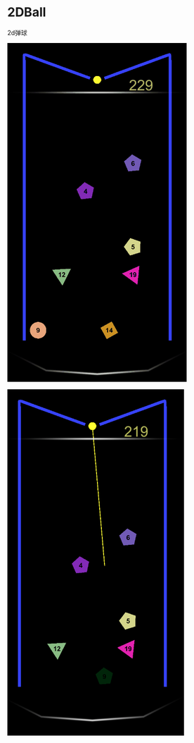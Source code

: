 # 2DBall
 2d弹球

![path/to/image.png](https://raw.githubusercontent.com/BUGyyc/MyGallery/master/res/ztest4.gif)


![(path/to/image.png)](https://raw.githubusercontent.com/BUGyyc/MyGallery/master/res/%E5%BE%AE%E4%BF%A1%E6%88%AA%E5%9B%BE_20190907154634.png)